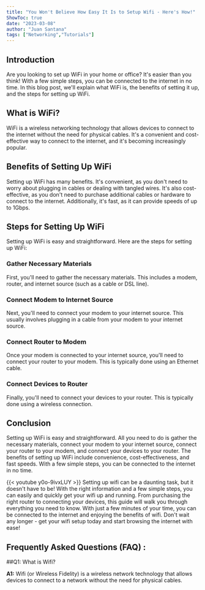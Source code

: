 ```yaml
---
title: "You Won't Believe How Easy It Is to Setup Wifi - Here's How!"
ShowToc: true 
date: "2023-03-08"
author: "Juan Santana" 
tags: ["Networking","Tutorials"]
---
```

## Introduction

Are you looking to set up WiFi in your home or office? It's easier than you think! With a few simple steps, you can be connected to the internet in no time. In this blog post, we'll explain what WiFi is, the benefits of setting it up, and the steps for setting up WiFi. 

## What is WiFi?

WiFi is a wireless networking technology that allows devices to connect to the internet without the need for physical cables. It's a convenient and cost-effective way to connect to the internet, and it's becoming increasingly popular. 

## Benefits of Setting Up WiFi

Setting up WiFi has many benefits. It's convenient, as you don't need to worry about plugging in cables or dealing with tangled wires. It's also cost-effective, as you don't need to purchase additional cables or hardware to connect to the internet. Additionally, it's fast, as it can provide speeds of up to 1Gbps. 

## Steps for Setting Up WiFi

Setting up WiFi is easy and straightforward. Here are the steps for setting up WiFi: 

### Gather Necessary Materials

First, you'll need to gather the necessary materials. This includes a modem, router, and internet source (such as a cable or DSL line). 

### Connect Modem to Internet Source

Next, you'll need to connect your modem to your internet source. This usually involves plugging in a cable from your modem to your internet source. 

### Connect Router to Modem

Once your modem is connected to your internet source, you'll need to connect your router to your modem. This is typically done using an Ethernet cable. 

### Connect Devices to Router

Finally, you'll need to connect your devices to your router. This is typically done using a wireless connection. 

## Conclusion

Setting up WiFi is easy and straightforward. All you need to do is gather the necessary materials, connect your modem to your internet source, connect your router to your modem, and connect your devices to your router. The benefits of setting up WiFi include convenience, cost-effectiveness, and fast speeds. With a few simple steps, you can be connected to the internet in no time.

{{< youtube y0o-9ivxLUY >}} 
Setting up wifi can be a daunting task, but it doesn't have to be! With the right information and a few simple steps, you can easily and quickly get your wifi up and running. From purchasing the right router to connecting your devices, this guide will walk you through everything you need to know. With just a few minutes of your time, you can be connected to the internet and enjoying the benefits of wifi. Don't wait any longer - get your wifi setup today and start browsing the internet with ease!

## Frequently Asked Questions (FAQ) :
##Q1: What is Wifi?

**A1:** Wifi (or Wireless Fidelity) is a wireless network technology that allows devices to connect to a network without the need for physical cables.





